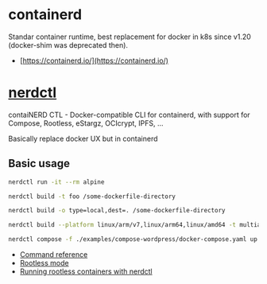 # containerd

Standar container runtime, best replacement for docker in k8s since v1.20 
(docker-shim was deprecated then).

* [https://containerd.io/](https://containerd.io/)


# [nerdctl](https://github.com/containerd/nerdctl)

contaiNERD CTL - Docker-compatible CLI for containerd, with support for Compose, Rootless, eStargz, OCIcrypt, IPFS, ...

Basically replace docker UX but in containerd

## Basic usage

```bash
nerdctl run -it --rm alpine 

nerdctl build -t foo /some-dockerfile-directory

nerdctl build -o type=local,dest=. /some-dockerfile-directory

nerdctl build --platform linux/arm/v7,linux/arm64,linux/amd64 -t multiarchdemo .

nerdctl compose -f ./examples/compose-wordpress/docker-compose.yaml up

```

* [Command reference](https://github.com/containerd/nerdctl#command-reference)
* [Rootless mode](https://github.com/containerd/nerdctl#rootless-mode)
* [Running rootless containers with nerdctl](https://pet2cattle.com/2022/02/rootless-containers-nerdctl)

